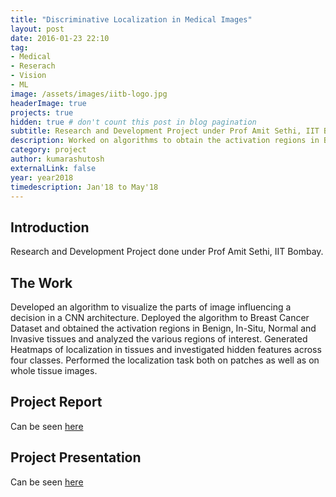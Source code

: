 ```yaml
---
title: "Discriminative Localization in Medical Images"
layout: post
date: 2016-01-23 22:10
tag:
- Medical
- Reserach
- Vision
- ML
image: /assets/images/iitb-logo.jpg
headerImage: true
projects: true
hidden: true # don't count this post in blog pagination
subtitle: Research and Development Project under Prof Amit Sethi, IIT Bombay
description: Worked on algorithms to obtain the activation regions in Breast Cancer tissue images. 
category: project
author: kumarashutosh
externalLink: false
year: year2018
timedescription: Jan'18 to May'18
---
```


## Introduction

Research and Development Project done under Prof Amit Sethi, IIT Bombay.

## The Work

Developed an algorithm to visualize the parts of image influencing a decision in a CNN architecture. Deployed the algorithm to Breast Cancer Dataset and obtained the activation regions in Benign, In-Situ, Normal and Invasive tissues and analyzed the various regions of interest. Generated Heatmaps of localization in tissues and investigated hidden features across four classes. Performed the localization task both on patches as well as on whole tissue images.

## Project Report

Can be seen [here](/assets/docs/RnD_Report_Kumar_Ashutosh.pdf)

## Project Presentation

Can be seen [here](/assets/docs/RnD_Final_Presentation.pdf)